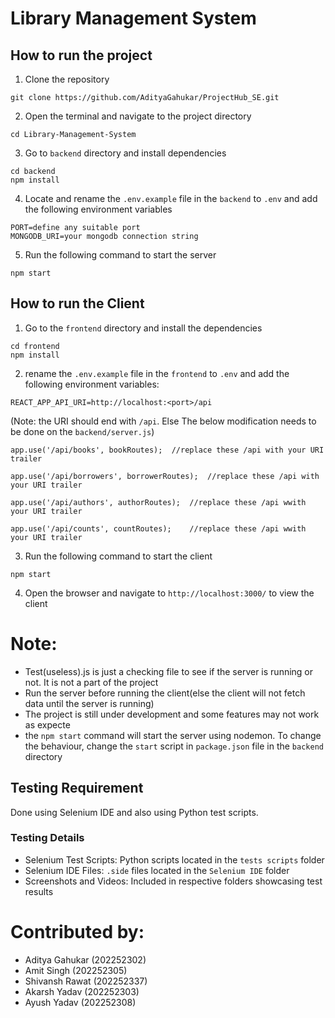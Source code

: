 # Library Management System

## How to run the project
1. Clone the repository
```
git clone https://github.com/AdityaGahukar/ProjectHub_SE.git
```
2. Open the terminal and navigate to the project directory
```
cd Library-Management-System
```
3. Go to `backend` directory and install dependencies
```
cd backend
npm install
```
4. Locate and rename the `.env.example` file in the `backend` to `.env` and add the following environment variables
```
PORT=define any suitable port
MONGODB_URI=your mongodb connection string
```
5. Run the following command to start the server
```
npm start
```
## How to run the Client
1. Go to the `frontend` directory and install the dependencies
```
cd frontend
npm install
```
2. rename the `.env.example` file in the `frontend` to `.env` and add the following environment variables:
```
REACT_APP_API_URI=http://localhost:<port>/api
```
(Note: the URI should end with `/api`. Else The below modification needs to be done on the `backend/server.js`)
```
app.use('/api/books', bookRoutes);  //replace these /api with your URI trailer

app.use('/api/borrowers', borrowerRoutes);  //replace these /api with your URI trailer

app.use('/api/authors', authorRoutes);  //replace these /api wwith your URI trailer

app.use('/api/counts', countRoutes);    //replace these /api wwith your URI trailer
```
3. Run the following command to start the client
```
npm start
```
4. Open the browser and navigate to `http://localhost:3000/` to view the client

# Note:
 - Test(useless).js is just a checking file to see if the server is running or not. It is not a part of the project
 - Run the server before running the client(else the client will not fetch data until the server is running)
 - The project is still under development and some features may not work as expecte 
 - the `npm start` command will start the server using nodemon. To change the behaviour, change the `start` script in `package.json` file in the `backend` directory

## Testing Requirement

Done using Selenium IDE and also using Python test scripts.

### Testing Details
- Selenium Test Scripts: Python scripts located in the `tests scripts` folder
- Selenium IDE Files: `.side` files located in the `Selenium IDE` folder
- Screenshots and Videos: Included in respective folders showcasing test results


# Contributed by:
 - Aditya Gahukar (202252302)
 - Amit Singh (202252305)
 - Shivansh Rawat (202252337)
 - Akarsh Yadav (202252303)
 - Ayush Yadav (202252308)
